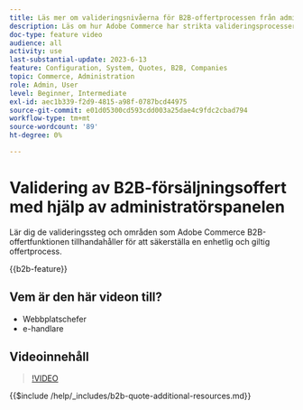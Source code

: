```yaml
---
title: Läs mer om valideringsnivåerna för B2B-offertprocessen från administratörspanelen
description: Läs om hur Adobe Commerce har strikta valideringsprocesser.  I den här videosjälvstudien demonstreras valideringsprocessen från Adobe Commerce admin-panelen för att säkerställa att offertproceduren är giltig och konsekvent
doc-type: feature video
audience: all
activity: use
last-substantial-update: 2023-6-13
feature: Configuration, System, Quotes, B2B, Companies
topic: Commerce, Administration
role: Admin, User
level: Beginner, Intermediate
exl-id: aec1b339-f2d9-4815-a98f-0787bcd44975
source-git-commit: e01d05300cd593cdd003a25dae4c9fdc2cbad794
workflow-type: tm+mt
source-wordcount: '89'
ht-degree: 0%

---
```


# Validering av B2B-försäljningsoffert med hjälp av administratörspanelen

Lär dig de valideringssteg och områden som Adobe Commerce B2B-offertfunktionen tillhandahåller för att säkerställa en enhetlig och giltig offertprocess.

{{b2b-feature}}

## Vem är den här videon till?

- Webbplatschefer
- e-handlare

## Videoinnehåll

>[!VIDEO](https://video.tv.adobe.com/v/3420413?learn=on)

{{$include /help/_includes/b2b-quote-additional-resources.md}}
